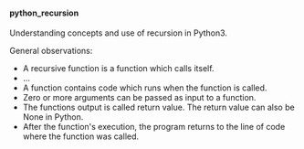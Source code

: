 <h4>python_recursion</h4>
<p>Understanding concepts and use of recursion in Python3.</p>
<p>General observations:</p>
<ul>
<li>A recursive function is a function which calls itself.</li>
<li>...</li>
<li>A function contains code which runs when the function is called.</li>
<li>Zero or more arguments can be passed as input to a function.</li>
<li>The functions output is called return value. The return value can also be None in Python.</li>
<li>After the function's execution, the program returns to the line of code where the function was called.</li>
</ul>
